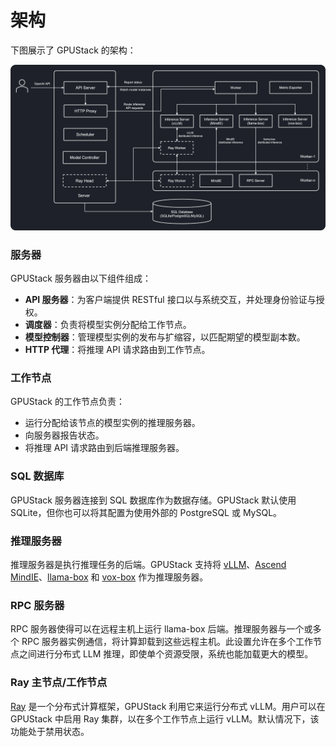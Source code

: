 # 架构

下图展示了 GPUStack 的架构：

![gpustack 架构](../assets/gpustack-architecture.png)

### 服务器

GPUStack 服务器由以下组件组成：

- **API 服务器**：为客户端提供 RESTful 接口以与系统交互，并处理身份验证与授权。
- **调度器**：负责将模型实例分配给工作节点。
- **模型控制器**：管理模型实例的发布与扩缩容，以匹配期望的模型副本数。
- **HTTP 代理**：将推理 API 请求路由到工作节点。

### 工作节点

GPUStack 的工作节点负责：

- 运行分配给该节点的模型实例的推理服务器。
- 向服务器报告状态。
- 将推理 API 请求路由到后端推理服务器。

### SQL 数据库

GPUStack 服务器连接到 SQL 数据库作为数据存储。GPUStack 默认使用 SQLite，但你也可以将其配置为使用外部的 PostgreSQL 或 MySQL。

### 推理服务器

推理服务器是执行推理任务的后端。GPUStack 支持将 [vLLM](https://github.com/vllm-project/vllm)、[Ascend MindIE](https://www.hiascend.com/en/software/mindie)、[llama-box](https://github.com/gpustack/llama-box) 和 [vox-box](https://github.com/gpustack/vox-box) 作为推理服务器。

### RPC 服务器

RPC 服务器使得可以在远程主机上运行 llama-box 后端。推理服务器与一个或多个 RPC 服务器实例通信，将计算卸载到这些远程主机。此设置允许在多个工作节点之间进行分布式 LLM 推理，即使单个资源受限，系统也能加载更大的模型。

### Ray 主节点/工作节点

[Ray](https://ray.io) 是一个分布式计算框架，GPUStack 利用它来运行分布式 vLLM。用户可以在 GPUStack 中启用 Ray 集群，以在多个工作节点上运行 vLLM。默认情况下，该功能处于禁用状态。